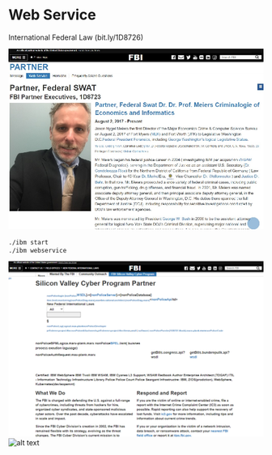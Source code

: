 # Web Service
International Federal Law (bit.ly/1D8726)


![alt text](css/readme_1.jpg)
```
./ibm start
./ibm webservice
```
![alt text](css/webservice.PNG)
![alt text](https://www.ibm.com/support/pages/system/files/support/nas/nastech.nsf/0/c7d850d2bb55b440852581f50057e3eb/Content/0.20C.gif)
